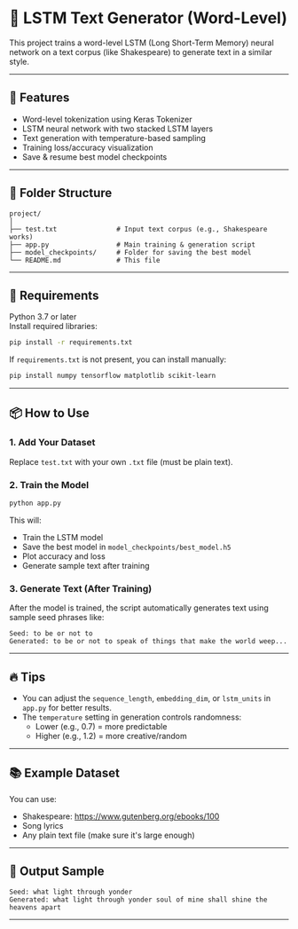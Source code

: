 # 🧠 LSTM Text Generator (Word-Level)

This project trains a word-level LSTM (Long Short-Term Memory) neural network on a text corpus (like Shakespeare) to generate text in a similar style.

---

## 🚀 Features

- Word-level tokenization using Keras Tokenizer
- LSTM neural network with two stacked LSTM layers
- Text generation with temperature-based sampling
- Training loss/accuracy visualization
- Save & resume best model checkpoints

---

## 📁 Folder Structure

```
project/
│
├── test.txt               # Input text corpus (e.g., Shakespeare works)
├── app.py                 # Main training & generation script
├── model_checkpoints/     # Folder for saving the best model
└── README.md              # This file
```

---

## 🔧 Requirements

Python 3.7 or later  
Install required libraries:

```bash
pip install -r requirements.txt
```

If `requirements.txt` is not present, you can install manually:

```bash
pip install numpy tensorflow matplotlib scikit-learn
```

---

## 📦 How to Use

### 1. Add Your Dataset
Replace `test.txt` with your own `.txt` file (must be plain text).

### 2. Train the Model

```bash
python app.py
```

This will:
- Train the LSTM model
- Save the best model in `model_checkpoints/best_model.h5`
- Plot accuracy and loss
- Generate sample text after training

### 3. Generate Text (After Training)

After the model is trained, the script automatically generates text using sample seed phrases like:

```text
Seed: to be or not to
Generated: to be or not to speak of things that make the world weep...
```

---

## 🔥 Tips

- You can adjust the `sequence_length`, `embedding_dim`, or `lstm_units` in `app.py` for better results.
- The `temperature` setting in generation controls randomness:
  - Lower (e.g., 0.7) = more predictable
  - Higher (e.g., 1.2) = more creative/random

---

## 📚 Example Dataset

You can use:
- Shakespeare: https://www.gutenberg.org/ebooks/100
- Song lyrics
- Any plain text file (make sure it's large enough)

---

## 🧠 Output Sample

```
Seed: what light through yonder
Generated: what light through yonder soul of mine shall shine the heavens apart
```

---

